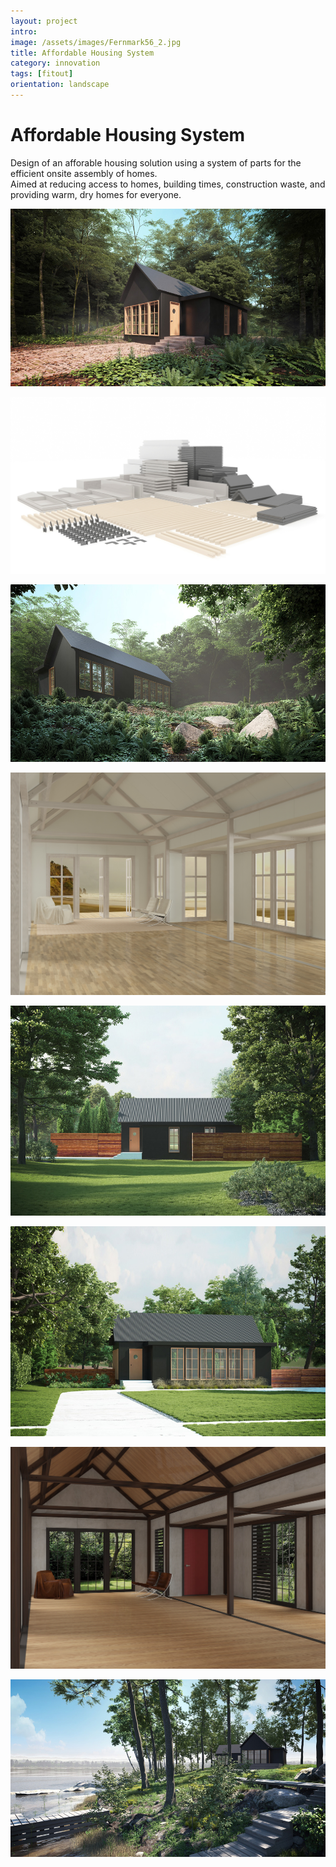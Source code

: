 ```yaml
---
layout: project
intro:  
image: /assets/images/Fernmark56_2.jpg
title: Affordable Housing System
category: innovation
tags: [fitout]
orientation: landscape
---
```


# Affordable Housing System 

Design of an afforable housing solution using a system of parts for the efficient onsite assembly of homes. <br> 
Aimed at reducing access to homes, building times, construction waste, and providing warm, dry homes for everyone.

![](/assets/images/Fernmark56_1.jpg)

![](/assets/images/Components1.jpg)

![](/assets/images/Fernmark56_2.jpg)

![](/assets/images/4-1.jpg)

![](/assets/images/Fernmark56_3.jpg)

![](/assets/images/Fernmark56_8.jpg)

![](/assets/images/6-1.jpg)

![](/assets/images/Fernmark56_7.jpg)



